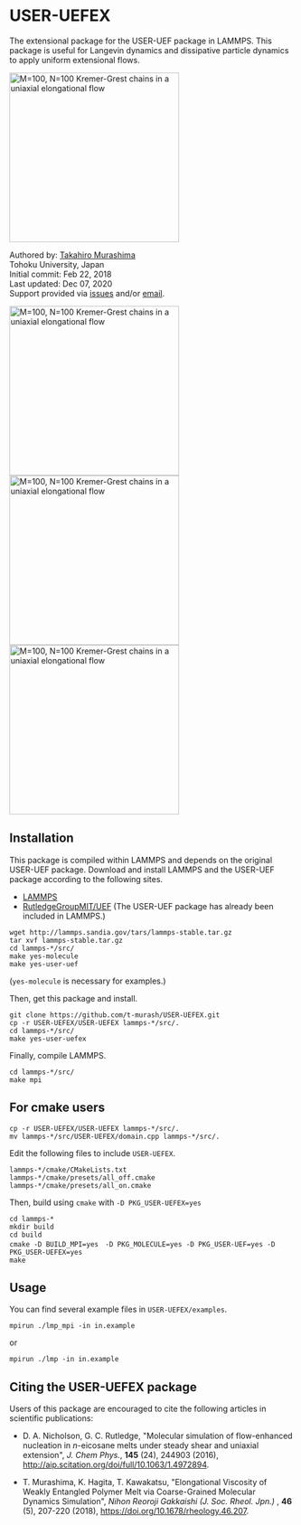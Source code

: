 # USER-UEFEX
The extensional package for the USER-UEF package in LAMMPS. This package is useful for Langevin dynamics and dissipative particle dynamics to apply uniform extensional flows.

<img src="https://github.com/t-murash/USER-UEFEX/blob/master/img/unwrap.gif" title="M=100, N=100 Kremer-Grest chains in a uniaxial elongational flow" width=300/>

Authored by:
[Takahiro Murashima](https://github.com/t-murash)<br>
Tohoku University, Japan<br>
Initial commit: Feb 22, 2018<br>
Last updated: Dec 07, 2020<br>
Support provided via [issues](https://github.com/t-murash/USER-UEFEX/issues) and/or [email](mailto:murasima@cmpt.phys.tohoku.ac.jp).


<img src="https://github.com/t-murash/USER-UEFEX/blob/master/img/movie.gif" title="M=100, N=100 Kremer-Grest chains in a uniaxial elongational flow" width=300/>

<img src="https://github.com/t-murash/USER-UEFEX/blob/master/img/original-view.gif" title="M=100, N=100 Kremer-Grest chains in a uniaxial elongational flow" width=300/>

<img src="https://github.com/t-murash/USER-UEFEX/blob/master/img/cubic-view.gif" title="M=100, N=100 Kremer-Grest chains in a uniaxial elongational flow" width=300/>



## Installation
This package is compiled within LAMMPS and depends on the original USER-UEF package.
Download and install LAMMPS and the USER-UEF package according to the following sites.
* [LAMMPS](https://lammps.sandia.gov/)
* [RutledgeGroupMIT/UEF](https://github.com/RutledgeGroupMIT/UEF)
(The USER-UEF package has already been included in LAMMPS.)

```
wget http://lammps.sandia.gov/tars/lammps-stable.tar.gz
tar xvf lammps-stable.tar.gz
cd lammps-*/src/
make yes-molecule
make yes-user-uef
```
(`yes-molecule` is necessary for examples.)

Then, get this package and install.

```
git clone https://github.com/t-murash/USER-UEFEX.git
cp -r USER-UEFEX/USER-UEFEX lammps-*/src/.
cd lammps-*/src/
make yes-user-uefex
```

Finally, compile LAMMPS.

```
cd lammps-*/src/
make mpi
```

## For cmake users

```
cp -r USER-UEFEX/USER-UEFEX lammps-*/src/.
mv lammps-*/src/USER-UEFEX/domain.cpp lammps-*/src/.
```

Edit the following files to include `USER-UEFEX`.

```
lammps-*/cmake/CMakeLists.txt
lammps-*/cmake/presets/all_off.cmake
lammps-*/cmake/presets/all_on.cmake
```
Then, build using `cmake` with `-D PKG_USER-UEFEX=yes`

```
cd lammps-*
mkdir build
cd build
cmake -D BUILD_MPI=yes　-D PKG_MOLECULE=yes -D PKG_USER-UEF=yes -D PKG_USER-UEFEX=yes
make
```

## Usage
You can find several example files in `USER-UEFEX/examples`.
```
mpirun ./lmp_mpi -in in.example
```
or
```
mpirun ./lmp -in in.example
```


## Citing the USER-UEFEX package

Users of this package are encouraged to cite the following articles in scientific publications:

* D. A. Nicholson, G. C. Rutledge, "Molecular simulation of flow-enhanced nucleation in *n*-eicosane melts under steady shear and uniaxial extension", *J. Chem Phys.*, **145** (24), 244903 (2016), http://aip.scitation.org/doi/full/10.1063/1.4972894.

* T. Murashima, K. Hagita, T. Kawakatsu, "Elongational Viscosity of Weakly Entangled Polymer Melt via Coarse-Grained Molecular Dynamics Simulation", *Nihon Reoroji Gakkaishi (J. Soc. Rheol. Jpn.)* , **46** (5), 207-220 (2018), https://doi.org/10.1678/rheology.46.207.
